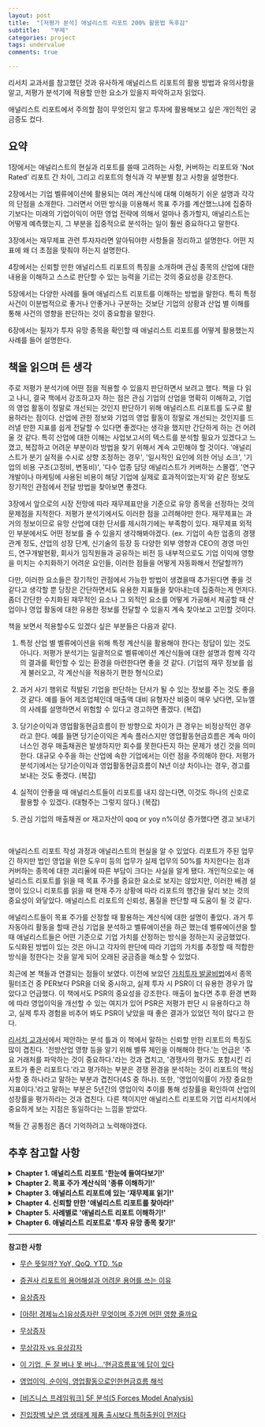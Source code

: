 ```yaml
---
layout: post
title:  "[저평가 분석] 애널리스트 리포트 200% 활용법 독후감"
subtitle:   "부제"
categories: project
tags: undervalue
comments: true

---
```


리서치 교과서를 참고했던 것과 유사하게 애널리스트 리포트의 활용 방법과 유의사항을 알고, 저평가 분석기에 적용할 만한 요소가 있을지 파악하고자 읽었다.

애널리스트 리포트에서 주의할 점이 무엇인지 알고 투자에 활용해보고 싶은 개인적인 궁금증도 컸다.

## 요약

1장에서는 애널리스트의 현실과 리포트를 쓸때 고려하는 사항, 커버하는 리포트와 'Not Rated' 리포트 간 차이, 그리고 리포트의 형식과 각 부분별 참고 사항을 설명한다.

2장에서는 기업 벨류에이션에 활용되는 여러 계산식에 대해 이해하기 쉬운 설명과 각각의 단점을 소개한다. 그러면서 어떤 방식을 이용해서 목표 주가를 계산했느냐에 집중하기보다는 미래의 기업이익이 어떤 영업 전략에 의해서 얼마나 증가할지, 애널리스트는 어떻게 예측했는지, 그 부분을 집중적으로 분석하는 일이 훨씬 중요하다고 말한다.

3장에서는 재무제표 관련 투자자라면 알아둬야한 사항들을 정리하고 설명한다. 어떤 지표에 왜 더 초점을 맞춰야 하는지 설명한다.

4장에서는 신뢰할 만한 애널리스트 리포트의 특징을 소개하며 관심 종목의 산업에 대한 내용을 이해하고 스스로 판단할 수 있는 능력을 기르는 것의 중요성을 강조한다.

5장에서는 다양한 사례를 들며 애널리스트 리포트를 이해하는 방법을 말한다. 특히 특정 사건이 이분법적으로 좋거나 안좋거나 구분하는 것보단 기업의 상황과 산업 별 이해를 통해 사건의 영향을 판단하는 것이 중요함을 말한다.

6장에서는 필자가 투자 유망 종목을 확인할 때 애널리스트 리포트를 어떻게 활용했는지 사례를 들어 설명한다.

## 책을 읽으며 든 생각

주로 저평가 분석기에 어떤 점을 적용할 수 있을지 판단하면서 보려고 했다. 책을 다 읽고 나니, 결국 책에서 강조하고자 하는 점은 관심 기업의 산업을 명확히 이해하고, 기업의 영업 활동이 정말로 개선되는 것인지 판단하기 위해 애널리스트 리포트를 도구로 활용하라는 점이다. 산업에 관한 정보와 기업의 영업 활동이 정말로 개선되는 것인지를 드러낼 만한 지표를 쉽게 전달할 수 있다면 좋겠다는 생각을 했지만 간단하게 하는 건 어려울 것 같다. 특히 산업에 대한 이해는 사업보고서의 텍스트를 분석할 필요가 있겠다고 느꼈고, 복잡하고 어려운 부분이라 방법을 찾기 위해서 계속 고민해야 할 것이다. '애널리스트가 분기 실적을 수시로 상향 조정하는 경우', '일시적인 요인에 의한 어닝 쇼크', '기업의 비용 구조(고정비, 변동비)', '다수 업종 담당 애널리스트가 커버하는 스몰캡', '연구개발이나 마케팅에 사용된 비용이 해당 기업에 실제로 효과적이었는지'와 같은 정보도 장기적인 관점에서 전달 방법을 찾아보면 좋겠다.

3장에서 앞으로의 시장 전망에 따라 재무제표만을 기준으로 유망 종목을 선정하는 것의 문제점을 지적한다. 저평가 분석기에서도 이러한 점을 고려해야만 한다. 재무제표는 과거의 정보이므로 유망 산업에 대한 단서를 제시하기에는 부족함이 있다. 재무제표 외적인 부분에서도 어떤 정보를 줄 수 있을지 생각해봐야겠다. (ex. 기업이 속한 업종의 경쟁관계 정도, 산업의 성장 단계, 신기술의 등장 등 다양한 외부 영향과 CEO의 경영 마인드, 연구개발현황, 회사가 임직원들과 공유하는 비전 등 내부적으로도 기업 이익에 영향을 미치는 수치화하기 어려운 요인들, 이러한 점들을 어떻게 자동화해서 전달할까?)

다만, 이러한 요소들은 장기적인 관점에서 가능한 방법이 생겼을때 추가된다면 좋을 것 같다고 생각할 뿐 당장은 간단하면서도 유용한 지표들을 찾아내는데 집중하는게 먼저다. 좀더 간단한 수치화된 재무적인 요소나 그 외적인 요소를 어떻게 가공해서 제공할 때 산업이나 영업 활동에 대한 유용한 정보를 전달할 수 있을지 계속 찾아보고 고민할 것이다.

책을 보면서 적용할수도 있겠다 싶은 부분들은 다음과 같다.

1. 특정 산업 별 벨류에이션을 위해 특정 계산식을 활용해야 한다는 정답이 있는 것도 아니다. 저평가 분석기는 일괄적으로 벨류에이션 계산식들에 대한 설명과 함께 각각의 결과를 확인할 수 있는 환경을 마련한다면 좋을 것 같다. (기업의 재무 정보를 쉽게 불러오고, 각 계산식을 적용하기 편한 형식으로)

2. 과거 사기 행위로 적발된 기업을 판단하는 단서가 될 수 있는 정보를 주는 것도 좋을 것 같다. 예를 들어 제조업체인데 매출액 대비 유형자산 비중이 매우 낮다면, 모뉴엘의 사례를 설명하면서 위험할 수 있다고 경고하면 좋겠다. (복잡)

3. 당기순이익과 영업활동현금흐름이 한 방향으로 차이가 큰 경우는 비정상적인 경우라고 한다. 예를 들면 당기순이익은 계속 플러스지만 영업활동현금흐름은 계속 마이너스인 경우 매출채권은 발생하지만 회수를 못한다든지 하는 문제가 생긴 것을 의미한다. 대규모 수주을 하는 산업에 속한 기업에서는 이런 점을 주의해야 한다. 저평가 분석기에서는 당기순이익과 영업활동현금흐름이 N년 이상 차이나는 경우, 경고를 보내는 것도 좋겠다. (복잡)

4. 실적이 안좋을 때 애널리스트들이 리포트를 내지 않는다면, 이것도 하나의 신호로 활용할 수 있겠다. (대형주는 그렇지 않다.) (복잡)

5. 관심 기업의 매출채권 or 재고자산이 qoq or yoy n%이상 증가했다면 경고 보내기

<br>

애널리스트 리포트 작성 과정과 애널리스트의 현실을 알 수 있었다. 리포트가 주된 업무긴 하지만 법인 영업을 위한 도우미 등의 업무가 실제 업무의 50%를 차지한다는 점과 커버하는 종목에 대한 괴리율에 따른 부담이 크다는 사실을 알게 됐다. 개인적으로는 애널리스트 리포트를 읽을 때 목표 주가를 중요한 요소로 보지는 않았지만, 이러한 배경 설명이 있으니 리포트를 읽을 때 현재 주가 상황에 따라 리포트의 행간을 달리 보는 것의 중요성이 와닿았다. 애널리스트 리포트의 신뢰성, 품질을 판단할 때 도움이 될 것 같다.

애널리스트들이 목표 주가를 산정할 때 활용하는 계산식에 대한 설명이 좋았다. 과거 투자동아리 활동을 할때 관심 기업을 분석하고 벨류에이션을 하곤 했는데 벨류에이션을 할 때 애널리스트들은 어떤 기준으로 기업 가치를 산정하는 방식을 정하는지 궁금했었다. 도식화된 방법이 있는 것은 아니고 각자의 판단에 따라 기업의 가치를 추정할 때 적합한 방식을 정한다는 것을 알게 되어 오래된 궁금증을 해소할 수 있었다.

최근에 본 책들과 연결되는 점들이 보였다. 이전에 보았던 [가치투자 발굴비법](https://gimmaru.github.io/project/2024/01/09/project-undervalue-value_investment_recipe/)에서 종목 필터조건 중 PER보다 PSR을 더욱 중시하고, 실제 투자 시 PSR이 더 유용한 경우가 많았다고 언급했다. 이 책에서도 PSR의 중요성을 강조한다. 매출이 높다면 추후 환경 변화에 따라 영업이익을 개선할 수 있는 여지가 있어 PSR은 저평가 판단 시 유용하다고 하고, 실제 투자 경험을 비추어 봐도 PSR이 낮았을 때 좋은 결과가 있었던 적이 많다고 한다.

[리서치 교과서](https://gimmaru.github.io/project/2024/01/12/project-undervalue-business_research/)에서 제안하는 분석 틀과 이 책에서 말하는 신뢰할 만한 리포트의 특징도 많이 겹친다. '전방산업 영향 등을 알기 위해 벨류 체인을 이해해야 한다.'는 언급은 '주요 거래처를 파악하는 것이 중요하다.'라는 것과 겹치고, '경쟁사의 평가도 포함시킨 리포트가 좋은 리포트다.'라고 평가하는 부분은 경쟁 환경을 분석하는 것이 리포트의 핵심 사항 중 하나라고 말하는 부분과 겹친다(4S 중 하나). 또한, '영업이익률이 가장 중요한 지표이다.'라고 말하는 부분은 5년간의 영업이익 추이를 통해 성장률을 확인하여 산업의 성장률을 평가하라는 것과 겹친다. 다른 책이지만 애널리스트 리포트와 기업 리서치에서 중요하게 보는 지점은 동일하다는 느낌을 받았다.

책들 간 공통점은 좀더 기억하려고 노력해야겠다.

## 추후 참고할 사항

<details>
<summary><b>Chapter 1. 애널리스트 리포트 '한눈에 들여다보기!'</b></summary>
<div markdown="1">
<br>
애널리스트 리포트에 담겨 있는 구성 항목의 의미를 먼저 이해할 수 있어야, 애널리스트 리포트를 분석할 수 있는 기본 토대가 마련된다.

### 애널리스트 리포트가 모여 있는 곳

- 가장 쉬운 방법은 증권사 홈페이지를 방문하는 것

    투자 정보 > 리서치 > 기업 분석 카테고리 참고

- HTS 시스템 이용

위 두 가지 방법의 단점은 해당 증권사 소속 애널리스트 리포트만 읽을 수 있다는 것

#### <u>한경컨센서스, 모든 애널리스트 리포트를 볼 수 있다</u>

[한경컨센서스](https://consensus.hankyung.com/)

### 애널리스트의 현실

#### <u>항상 을의 입장인 애널리스트</u>

일과의 절반은 기업 분석 및 리포트 작성이 맞으나, 나머지 절반은 본사 법인영업이나 국제영업을 도와주는 일을 병행한다.

\+ 국내외 기관투자자들이 원하면 기업탐방에 동행해서 기업 IR 담당자와의 미팅 때 도움을 주는 일

\+ 국내 상장기업이 해외 NDR 이벤트를 진행할 때 증권사 국제영업 직원, 상장기업 주식 IR 담당자와 동행해서 해외 외국인투자자와의 미팅 시 여러 도움을 주는 일

부정적인 리포트를 쓰기 어려운 이유

\> 상장회사 IR 업무 담당자가 고깝게 본다. 해당 주식을 보유하고 있는 기관투자자가 싫어한다.

### 애널리스트 리포트, 이렇게 만들어진다

#### <u>커버리지 종목과 'Not Rated'의 차이</u>

목표 주가가 있는 리포트는 증권사 애널리스트가 해당 종목을 정식으로 커버하고 있다는 의미이다.

애널리스트 본인의 판단으로 향후 성장성이 높아 투자 유망 종목으로 선정한 종목들을 중심으로 본격적으로 리포트를 쓰게 된다.

정식으로 커버하는 종목은 반드시 목표 주가를 제시한다. 만일 커버리지를 개시한 후 분기 실적이 발표되었는데도 실적과 관련된 리포트를 내지 않는다면, 애널리스트로서의 의무를 다하지 않은 것이다.

이것이 목표 주가가 있는 리포트와 'Not Rated'라고 쓰인 리포트의 가장 큰 차이다.

또한 정식으로 커버하고 있는 종목이 더 이상 투자 유망 종목이라고 판단되지 않으면 당연히 커버리지에서 제외할 수 있다.

애널리스트가 해당 종목에 관심을 가져야 한다고 생각은 하지만, 아직 성장성에 대해서 확신이 없을 때 목표 주가와 투자 의견이 없는 'Not Rated' 리포트를 내는 경우가 많다.

충분히 성장 가능성이 높은 종목들을 대상으로 애널리스트들이 'Not Rated' 리포트를 쓰기 때문에, 일반투자자는 목표 주가가 없는 리포트라고 해서 절대로 간과해서는 안 된다.

### 애널리스트 리포트, 이렇게 구성되어 있다

애널리스트 리포트는 필수 구성 항목을 모두 갖춰야 하며, 그렇지 않다면 잘못된 리포트이다. 특히 목표 주가를 변경하면서 그 이유와 변경된 목표 주가를 계산해낸 방식을 설명하지 않는다면 이는 아주 큰 문제가 있는 것이다.

#### <u>(1) 리포트의 종류</u>

이 리포트가 무엇을 위한 리포트인지, 어떤 내용을 담고 있는지 일반투자자들이 쉽게 구별할 수 있어야 한다. 리포트의 종류가 무엇인지 밝힘으로써 이를 전달한다.

- **신규(NEW) 리포트**: 특정 종목을 정식적으로 커버하기 시작할 때
- **업데이트(Update) 리포트**: 기존에 커버하고 있는 종목의 주가에 영향을 미칠 만한 변화가 기업에 생길 때
- **실적 리뷰(Earnings Review) 리포트**: 기업 실적이 발표되면 실적에 대한 애널리스트의 견해를 담은 리포트. 경우에 따라서는 실적 발표 이전에 실적 전망치를 담은 실적 프리뷰(Earnings Preview) 리포트를 낸다.
- **'Not Rated' 리포트**: 목표 주가와 투자 의견을 제시하지 않는 리포트

#### <u>(2) 종목명과 종목코드</u>

종목코드는 증권거래소에서 부여한다.

#### <u>(3) 목표 주가와 현재 주가 및 투자 의견</u>

리포트를 발간한 증권사 리서치센터에서 내놓은 종목투자 의견. 매수, 중립, 매도 중 하나를 제시한다.

#### <u>(4) 리포트의 제목</u>

애널리스트가 쓴 리포트가 어떤 내용을 담고 있는지 한마디로 정의한 것

#### <u>(5) 기업의 영업 현황과 관련된 핵심 내용 및 추천 이유</u>

종목을 매수 추천한 이유와 그 근거를 제시하는 부분

신뢰할 만한 리포트인지 아닌지를 판단하는 중요한 근거가 된다.

#### <u>(6) 주요 투자 정보</u>

해당 종목의 시가총액, 자본금, 외국인 지분율, 주요 주주 등 기업의 주요 투자 정보

관심 있게 살펴보지 않아도 큰 문제는 없는 부분

#### <u>(7) 실적과 관련된 주요 데이터와 투자 지표</u>

기업의 과거 실적 및 미래 전망 실적, PER, PBR, ROE 등 주요 투자 지표를 보여준다.

이는 말 그대로 전망일 뿐 무조건 신뢰해서는 안 된다.

#### <u>연간 실적 추정 변경</u>

애널리스트가 기업을 직접 탐방하는 등 영업 현황을 체크해본 결과 여건이 달라지면 수정된 전망치를 기재한다.

#### <u>목표 주가 계산식</u>

목표 주가가 어떻게 계산되었는지 구체적인 계산식을 보여준다.

증권업계에서는 '어닝스모델 가치 분석(Valuation analysis)'라고 표현한다.

목표 주가 계산식의 종류 및 그에 대한 이해는 아주 중요하다. 추후 자세히 설명한다.

#### <u>기업 개요</u>

기업에 대한 간략한 설명 및 주가에 영향을 미치는 주요 요인 요약

#### <u>재무제표</u>

손익계산서, 재무상태표, 투자 지표, 현금흐름표 등 기업에 대한 재무제표

절대로 투자해서는 안되는 기업을 선별할 때 유용하다.

#### <u>투자 의견 및 목표 주가 변경, 주가 괴리율, 컴플라이언스 관련 주요 사항</u>

컴플라이언스 관련 주요 내용 및 과거 주가와 목표 주가 추이를 차트로 보여준다.

여기서 알아야할 한 가지는 괴리율이다. 괴리율은 목표 주가와 현재 주가의 차이를 의미한다.

금감원이 괴리율이 20%가 넘어서는 안 된다는 '괴리율 공시제'를 도입했다.

하지만 괴리율을 줄이기 위해 주가가 하락, 상승했다는 이유로 목표 주가를 바로 바꾼다면, 오히려 신뢰할 수 없는 지표를 제시하게 된다.

</div>
</details>

<details>
<summary><b>Chapter 2. 목표 주가 계산식의 '종류 이해하기!'</b></summary>
<div markdown="1">
<br>

결국 주가는 기업의 영업활동을 반영하는 것이다. 영업이 잘되어 이익이 많이 남을수록 최종적으로 자본금이 커지고, 주주에게 발행된 주식의 가치도 올라간다.

기업의 영업활동을 자세히 분석해서 어떻게 이익을 내고 있는지, 향후 회사의 이익 전망은 어떤지 정확하게 분석하는 것이 가장 중요하다.

분석하고자 하는 기업을 직접 방문하여 CEO의 경영 마인드, 기업의 전략과 목표, 현재 제품 생산 현황, 미래를 위한 연구개발 및 연구인력 관리 방법 등을 종합적으로 파악하여 분석해야 한다.

기업 분석을 전문적으로 하는 애널리스트 리포트를 제대로 파악한다면, 기업탐방을 진행하는 수고를 덜 수 있다.

**애널리스트가 해당 종목을 어떻게 평가하는지를 알려주기 때문에, 목표 주가가 어떻게 계산되어 나왔는지 파악하는 일이 애널리스트 리포트 분석에서 가장 중요하다.**

### PER을 이용한 목표 주가 계산법

목표 주가를 산정하는 데 있어 가장 많이 이용하는 방식

<center><b>PER = 주가 / 주당 순이익</b></center>
<br>

기업의 이익에 비교해서 주가가 어느 수준인지 나타내는 지표

기업의 '주당 순이익 ✕ PER 10배 혹은 12배' 식으로 주당 순이익과 PER을 예상하여 목표 주가를 산정한다.

- 관련 업종 평균에 PER 대비 n% 할인
- 기업의 과거 k년 평균 PER 대비 n% 할인

위와 같은 방식이 PER 예측에 주로 사용된다.

**단점**

- 개별 기업과는 무관한 외부 요인으로 전체 업종 평균 PER가 변한다면 기업의 본질 가치와는 상관 없이 목표 주가가 달라진다.
- 어느 시점의 과거 평균 PER 값을 사용하느냐에 따라 계산된 목표 주가에 큰 차이가 생긴다.

### EV/EBITDA를 이용한 목표 주가 계산법
<br>
<center><b>EV = 시가총액(주가 ✕ 상장주식 수) + 총부채 - 현금 및 현금성자산</b></center>
<br>
<center><b>EBITDA = 영업이익 + 감가상각비</b></center>
<br>

EV는 기업 매수자가 매수 시 지급해야 하는 금액이라 생각하면 쉽다. EBITDA는 이자 비용, 세금, 감가상각비 등을 떼기 전 이익이다. 일반적으로 기업이 영업활동으로 벌어들인 현금 창출 능력을 나타내는 지표다.

#### <u>EV가 실체고, 시가총액은 그림자다</u>

EV/EBITDA는 기업의 실제 가치가 영업활동을 통해 기업이 창출한 이익의 몇 배인가를 나타내는 지표다. 비율이 높을수록 기업 가치가 고평가인 상태이고, 비율이 낮을수록 기업 가치가 저평가인 상태다. 그 어떤 지표보다 **기업의 실질 가치와 생산성**을 보여주는 지표다.

애널리스트들이 EBITDA만을 중심으로 기업을 분석하는 경향이 많다는 사실은 문제이다.

대규모로 감가상각비가 발생하는 기업의 경우 감가상각비가 반영되지 않은 PER(순이익을 활용) 대신, 목표 주가 계산식에 EBITDA를 이용해야 진정한 기업의 가치를 평가한다고 생각한다.

하지만 설비투자를 위해서 지출한 자금이 외부차입을 통해서였든, 내부 유보금을 통해서였든 이는 EV 계산식에 의해서 EV의 절대 규모를 투자 금액만큼 증가시키게 되어 있다. 즉 EV/EBITDA의 분자와 분모 모두 증가하게 된다. 그렇기 때문에 설비투자와 그에 따른 감가상각비의 영향은 없다.

그리고 이미 설비투자에 지출한 비용을 감가상각비를 통해서 매년 일정 부분 회수하는 형식이므로, 감가상각비가 공짜로 생기는 현금은 절대 아니다.

### PBR을 이용한 목표 주가 계산법

<center><b>PBR = 주가 / 주당순자산(BPS: Book-value per Share)</b></center>
<br>

PER이 기업의 수익성에 초점을 맞춘 목표 주가 산정 방식이라면, PBR은 자산 건전성에 초점을 맞춘 목표 주가 산정 방식이다.

PBR은 업종에 따라서 큰 차이를 보인다.

특정 기간 회사가 적용받았던 PBR 평균이 얼마냐에 따라서 목표 주가는 크게 차이가 생길 수 있다.

주당순자산이 매년 이익잉여금 증가분만큼 증가할 것이고, 같은 PBR이 적용된다면 목표 주가 역시 매년 주당순자산 증가분만큼 계속 올라가게 된다. 적자가 발생하지 않는 이상 모든 기업의 목표 주가가 매년 올라가야 하는 것이다. 이는 대부분의 기업 주가를 제대로 설명하지 못한다.

### RIM을 이용한 목표 주가 계산법

RIM(Residual Income Model)은 자기자본을 안전자산인 국고채 등에 투자하지 않은 대가인 필요수익률(일종의 기회비용)을 초과하는 잔여 이익(순이익 - 자기자본 필요수익) 10년 치 합계의 현가와 그 이후 영구성장률을 반영한 잔여이익 현가를, 기초자기자본에 더해서 얻어지는 주주 지분 가치를 총발행 주식 수로 나누어서 적정 주당 가치를 계산하는 것이다.

그냥 주주 입장에서의 투자 원금인 자기자본에, 자기자본을 초과하는 미래이익의 현재 가치를 합한 금액으로 이해하자.

기존의 현금흐름할인법(DCF, Discounted Cash Flow) 대신 사용된다.

DCF와 동일하게 현재의 기업영업 현황을 기준으로 먼 미래의 기업이익을 예측하고, 필요 자기자본 수익을 제외한 잔여이익을 현재 가치로 할인해서 기업 가치에 반영한다는 단점이 있다.

### ROE를 이용한 목표 주가 계산법

<center><b>ROE = 당기순이익 / 자기자본 ✕ 100(%)</b></center>
<br>

투하된 주주 자본 대비 어느 정도의 이익을 내고 있는지를 나타내며, 기업이익 창출 능력을 보여준다.

ROE는 기업의 목표 주가를 계산하는 데 단독으로 사용되지 않으며, 보통 PBR을 이용해서 목표 주가를 계산하는 데 함께 이용되는 경우가 많다.

어느 특정 기업의 ROE를 판단할 때는 그 기업이 속한 산업 내 다른 기업의 ROE와 비교해야 한다.

#### <u>ROE보다는 ROA를 봐야 한다</u>

ROE는 동일한 조건이라면 부채비율이 높은 회사의 ROE가 높아지는 문제점을 가지고 있다.

총자산순이익율(Return on Asset)을 살펴보는 기업이익 창출 능력을 더 잘 보여준다.

계산식은 다음과 같다.

<center><b>ROA = 당기순이익 / 총자산(자본 + 부채) ✕ 100(%)</b></center>
<br>

기업이 조달한 회사의 전체 자산을 얼마나 효율적으로 운용해서 성과를 냈느냐를 잘 보여준다.

ROE의 또 다른 문제점은 기업이 얼마든지 그 수치를 조절할 수 있다는 점이다. 배당을 많이하면 자기자본총계가 줄어들고, ROE는 높아진다.

### 부분 가치합산을 이용한 목표 주가 계산법

보통 지주회사에 사용되는 방법이다.

> 목표주가를 Sum-of-part 밸류에이션을 적용하여 95,000원으로 햐항한다. 자회사 가치의 경우 상장회사는 평균시장가격을, 비상장회사는 장부가치를 적용하여 산출하였다. (LS의 애널리스트 리포트 사례)

자회사의 영업 상황에 따라서 목표 주가가 달라지기 때문에, 언제 어떻게 목표 주가가 변경될지 예측하기가 쉽지 않다.

<br>

#### <u>적용이 가능한 목표 주가 계산식이 한정되어 있는 기업도 아주 많다</u>

- 대한항공, 영업외 기타 비용에 따라 당기순이익의 편차가 커 계산식 적용이 어렵다.
- 신약개발회사들, 언제 신약개발이 마무리되어 환자 투여가 시작될 지 예측하기 매우 어렵다.

#### <u>절대적인 목표 주가 계산식은 존재하지 않는다</u>

가장 중요한 것은 기업의 이익

PER, EV/EVITDA를 이용한 목표 주가는 기업의 미래 예상되는 이익을 어떻게 반영해서, 목표 주가를 어떻게 계산할 것인가 하는 방법상의 차이일 뿐이다. 기업이익이 증가하면 어떤 방식을 적용하든 목표 주가는 오르게 되어 있다.

기업이 속한 업종의 경쟁관계 정도, 산업의 성장 단계, 신기술의 등장 등 다양한 외부 영향과 CEO의 경영 마인드, 연구개발현황, 회사가 임직원들과 공유하는 비전 등 내부적으로도 기업 이익에 영향을 미치는 수치화하기 어려운 요인들이 많다.

다양한 변수가 존재하는데, 어떻게 하나의 도구로 모든 기업을 평가할 수 있을까?

어떤 방식을 이용해서 목표 주가를 계산했느냐에 집중하기보다는 미래의 기업이익이 어떤 영업 전략에 의해서 얼마나 증가할지, 애널리스트는 어떻게 예측했는지, 그 부분을 집중적으로 분석하는 일이 훨씬 중요하다.

</div>
</details>

<details>
<summary><b>Chapter 3. 애널리스트 리포트에 있는 '재무제표 읽기!'</b></summary>
<div markdown="1">
<br>

주식투자자들이 알아야할 재무제표 관련 핵심 내용을 다룬다.

시중에 나와 있는 재무제표 관련 서적들의 내용 중, 기업의 현실과는 다른 부분도 설명한다.

### 재무제표를 읽기 위한 원칙

1. 기업의 재무제표는 숫자가 클수록 중요하다.

    큰 숫자부터 살펴보는 습관을 들이자. 왜 큰 숫자들이 발생했으며, 어떻게 해결되었는지 추적 관찰하는 것 만으로도 기업의 전체적인 경영 성과를 파악하는 데 충분하다.

2. 기업의 재무제표에 절대적인 정답이 없는 경우도 많다는 사실을 기억하자.

    재무제표에 '이것은 맞고 저것은 틀리다' 식의 이분법적인 논리보다는 기업이 현재 처해있는 상황에 따라서 달라지는 경우가 필자의 경험상 더 많았다.

3. 기업의 재무제표는 조화와 균형이 가장 중요하다.

4. 기업의 재무제표를 분석해야 하는 이유는 투자해서는 안 되는 기업을 걸러내는 작업이지, 결코 투자 유망 종목을 발굴하는 작업이 아니라는 사실이다.

### 재무상태표 읽기

재무상태표는 기업이 필요로 하는 자금을 어떻게 조달(부채 + 자본)했고, 조달한 자금(자산)을 어디에 얼마나 사용하고 있는지를 일목요연하게 보여주는 것이다. 따라서 자산 = 부채 + 자본 등식이 성립하게 된다.

#### <u>자산 항목 읽기</u>

**유동자산(1년 이내 현금화가 가능한 자산)**

- 현금 및 현금성자산
    
    기업의 매출 규모에 비례하여 적절한 현금을 보유하고 있어야 좋은 기업이다. 너무 많은 현금을 들고 있는 것은 자산을 효율적으로 운용하지 못한 것이기도 하다.

- 매출채권

    매출채권이 길게는 전년 대비, 짧게는 전 분기 대비 크게 증가했다면 그 원인이 무엇인지 확인해야 한다. 그리고 급증한 매출채권을 향후 어떻게 회수할 것인지 반드시 파악해야 한다.

- 재고자산

    갑자기 재고자산이 크게 증가한다면, 그 원인이 무엇인지 직접 회사를 통해 확인해야 한다.

    반대로 재고자산이 너무 적은 기업도 문제가 될 수 있다. 갑자기 기업의 제품이 잘 팔리게 되는 경우 제품 수요에 적절히 대응하지 못하는 일이 발생할 수 있다.

기업의 절대 규모에 비해 매출채권과 재고자산이 많아지면 기업의 운전자본은 더욱 필요해진다. 이러한 경우 외부 차입으로 자금을 조달할 가능성이 높고, 금융 비용 증가로 이어진다.

'매출원가 = 기초재고자산 + 당기 제품 생산 비용 - 기말재고자산' 이므로 매출원가를 낮추고 영업이익을 증가시키기 위해 기말재고자산을 올리는 기업을 조심하라는 말이 잘못되었다고 주장한다. 기말재고자산을 증가시키기 위한 현금은 외부로 지속적으로 유출되고, 이는 재무상태표와 현금흐름표에 즉각적으로 나타나기 때문이다. 정상적인 기업은 매출이 증가하지 않는 상황에서 공장 가동률을 올리고 재고를 쌓아두는 자해행위를 하지 않는다고 한다.

**비유동자산(1년 이내 현금화 어려움)**

- 유형자산

    제조업의 경우 매출을 일으키는 힘이 된다. 토지와 건물, 기계장치, 차량 등 기업이 제품이나 서비스를 생산하는 데 이용되는 물리적인 형태를 가진 자산이다.

    제품을 직접 생산하는 기업이라면 일반적으로 매출액 규모에 비례한 유형자산을 가지고 있는 것이 정상이다. (유형자산 / 매출액 비중을 살펴보는 것이 도움이 될 수 있다.)

    기업의 매출에 비해 유형자산이 적은 기업도 문제지만, 매출액 대비 그 규모가 과도하게 많은 기업 역시 시장 상황을 제대로 예측하지 못해서 과잉 설비투자 상태다. > 감가상각비 부담이 크다.

- 투자자산

    장기금융상품, 타 기업 지분, 부동산 등에 투자한 금액이다.

    투자자산을 많이 가지고 있다는 사실은 두 가지를 의미한다.

    1. 그동안 기업이 영업을 잘해서 이익잉여금을 크게 증가시켰고 그만큼 우량한 재무 구조를 가지고 있다는 증거

    2. 상대적으로 수익성이 될 만한 신사업 영역을 찾지 못하고 있다는 방증이 될 수도 있다.

- 무형자산

    영업권, 개발비, 특허권, 상표권, 각종 권리금 등으로 구성

    비중이 큰 영업권과 개발비는 알아둬야 한다.

    영업권은 타 기업을 인수할 때 기업의 실제 가치를 초과하여 지급하는 금액인 경우, 비용이 아닌 무형자산으로 회계 처리하는 항목이다.

    개발비는 신제품개발에 들어가는 연구 비용을 무형자산으로 회계 처리하는 것이다. 일상적인 연구활동은 비용으로 처리하나, 예를 들어 바이오 회사가 신약개발을 위해서 지출하는 연구개발 비용은 무형자산으로 회계 처리가 가능하다.

#### <u>부채 항목 읽기</u>

**유동부채**

- 매입채무

    매입채무만큼 기업이 운전자본에 여유가 생겼다고 유추 가능하다. 외상으로 원재료를 사왔기에 이자 비용이 줄어드는 효과가 있다.

- 단기차입금

    1년 이내에 상황 의무가 있는 부채이다. 비중이 클수록 단기 자금 사정이 좋지 않은 회사다. 특별히 유동성 장기부채가 갑자기, 그것도 큰 규모로 발생하는 기업은 반드시 그 원인을 파악해야 한다.

    유동성 장기부채란 원래는 만기가 1년 이상인 장기부채였는데, 만기가 1년 이내로 짧아지면서 이자 및 원금까지 단기간에 갚아야 할 부채가 된 것이다.

    은행은 일반적으로 기업의 재정 상태가 아주 악화되지 않는 이상 대출금을 재연장해줘 높은 이자를 계속 받고 싶어 한다. 그런데 은행의 대출 심사에서 도저히 기업의 재정 상태가 좋지 않아 위험하다고 판단을 내리면, 3~5년 만기 대출금을 재연장해주지 않고 대출금을 회수해갈 것이다.

#### <u>자본 항목 읽기</u>

자본금과 자본잉여금은 주주들의 호주머니에서 나온 금액이다.

기업이 액면가가 5천 원인 증권 20만 주를 발행해서 주당 2만 원으로 자금을 조달한다면, 주주가 출자한 자본금은 10억 원(5천 원 ✕ 20만 주)이며 자본잉여금은 30억 원(1만 5천 원 ✕ 20만 주)이다.

이익잉여금은 기업이 벌어들인 순이익 중에서 주주에게 배당하고 남은 금액의 합계다.

기업은 회사 경영에 필요한 자금을 외부에서 조달할 수도 있지만 기존 주주를 대상으로 유상증자를 실시하여 자본금과 자본잉여금을 늘려 자금을 조달할 수도 있다.

무상증자란 자본의 구성 항목 중 하나인 이익잉여금 계정에 있는 자금을 자본금 계정으로 이동시키는 것이다. 자본총계에는 변화가 생기지 않고, 단지 구성 항목만 조정하는 행위에 불과하다.

### 손익계산서 읽기

- 매출

    손익계산서에서 가장 중요한 부분은 매출

    매출이 줄어든다는 것은 기업이 여러 가지 문제점을 가지고 있다는 증거다. 경쟁이 치열해져 제품단가를 인하해야하는 경우도 있으며, 경우에 따라서는 기업이 점점 경쟁력을 잃고 있다는 방증이 된다.

    매출이 증가해야 이익을 개선시킬 여지가 있다. 매출이 감소하는 상황에서 비용을 줄이는 식으로 이익을 증가시키는 데에는 분명 한계가 있다.

- 영업이익

    매출 다음으로 중요한 부분

    당기순이익은 일회성 요인에 의해서 얼마든지 크게 달라질 수 있다. 하지만 영업이익은 기업이 매출원가와 판관비를 제대로 관리하고 있는지 여부를 나타내주기 때문에, 매출과 함께 기업의 영업 상황을 잘 반영해주는 것이다.

#### <u>매출이 주가 상승의 가장 큰 원동력</u>

국내 글로벌 대기업에 스마트폰 주요 부품을 납부하는 회사인 파트론의 사례로 설명함

#### <u>매출이 시가총액보다 훨씬 큰 기업을 찾아라</u>

PSR은 주가를 주당매출액으로 나눈 수치이다.

<center><b>PSR = 주가 / 주당매출액 = 시가총액 / 총매출액</b></center>
<br>

회사의 시가총액과 총매출액의 비율을 나타내는 것이다.

PSR은 향후 주가가 상승할 가능성이 아주 높은 기업을 찾아내는 데 유용하게 이용되는 지표다.

충분한 자산을 가지고 정상적인 영업을 하는 기업이라면, 외부 영업 환경 개선은 곧바로 기업의 영업이익 상승으로 나타나는 경우가 아주 많다.

하지만 PSR이 낮다는 이유만으로 단순히 저평가 상태라고 말하기는 어렵다. 기업이익이 시가총액보다 현저하게 적다거나, 기업이 속한 업종의 경쟁이 매우 치열해질 것으로 예상된다는 등 그러한 이유가 존재할 수 있기 때문이다.

#### <u>애널리스트 리포트 손익계산서에서는 찾기 어려운 기업의 비용 구조를 파악하자</u>

매출원가와 판관비는 기업이익과 직결되고, 향후 비용 감소를 통해 이익을 증가시킬 여지가 있는지 판단할 때 유용하므로 매출원가와 판관비의 구성을 파악하는 일은 아주 중요하다.

구체적인 비용은 대체로 전자공시 시스템의 기업 실적과 관련된 보고서 재무제표 주석란에서 파악이 가능하다.

크게 원재료와 상품매입액, 급여(인건비), 감가상각비, 기타 비용(수도, 전기, 운송비 등)으로 이뤄진다.

|**변동비**|**고정비**|
|:---:|:---:|
| 원재료와 상품매입액, 기타 비용 | 급여, 감가상각비 |

기업의 비용을 고정비와 변동비로 나눠서 파악하는 이유는 기업의 미래 이익 증가 여부를 어느 정도 예측할 수 있기 때문이다.

예를 들어 석유화학, 정유업체, 철강회사 등 원재료 비중이 높은 기업은 원재료 가격이 하향 안정화될 때 기업이익이 증가할 것이라고 예상 가능하다. 

반면, 신약개발회사, 소프트웨어 관련 프로그램 판매 및 유지보수 회사 등 고정비인 인건비 비중이 높은 기업의 경우 매출이 증가할수록 기업이익은 고정비 레버리지 효과로 급증한다.

모든 비용은 제품 생산에 들어간 비용이라면 매출 원가로, 본사 영업 마케팅 및 관리비에 들어간 비용이라면 판관비에 포함시킨다.

### 현금흐름표 읽기

#### <u>현금흐름표를 읽어야 하는 이유</u>

현금흐름표를 자세히 분석함으로써 절대 투자해서는 안 되는 기업을 충분히 걸러낼 수 있다.

#### <u>영업활동 현금흐름이 기업의 영업활동을 통한 현금흐름을 제대로 보여주는 것일까?</u>

영업활동이 아닌 단순히 매출채권의 증가와 감소의 영향을 더 많이 받는 경우도 있다.

그런 이유로 영업으로부터 창출된 현금흐름 세부 내역까지 자세히 살펴봐야 한다.

#### <u>정상적인 기업은 당기순이익이 영업활동 현금흐름보다 지속적으로 클 수가 없다</u>

당기순이익과 영업활동 현금흐름이 계속해서 크게 차이가 발생한다면, 이는 분명히 문제가 있는 기업이다. 우리는 그런 기업에는 절대로 투자해서는 안 된다.

#### <u>영업활동 현금흐름을 좋게 보이려는 기업을 조심하자</u>

K-IFRS는 이자의 수취와 지급, 배당금의 수취와 지급을 회사가 매 회계 기간 일관성 있게 작성한다면 영업활동, 투자활동, 재무활동 현금흐름 중 어느 곳으로든 분류해서 적용하도록 허용하고 있다.

### 각종 재무비율 및 투자 지표 읽기

#### <u>수익성 지표 분석: 영업이익률, 순이익률, ROA, ROE, ROIC</u>

높은 ROE를 계속해서 유지하는 기업을 거의 찾아보기 어렵다. ROE를 높이기 위해 부채를 과도하게 끌어다 쓴다거나, 순이익의 대부분을 미래를 위한 투자가 아닌 단순히 ROE를 높이기 위해 배당금으로 전부 사용한다면, 그런 기업이 과연 계속해서 높은 ROE를 미래에도 유지할 수 있을까?

ROA(순이익 / 총자산)가 ROE보다 기업의 현실적인 수익성을 더 잘 보여준다고 생각한다고 한다.

ROA의 단점을 보완해주는 지표가 ROIC(투하자본이익률)이다.

ROIC는 기업이 실제 영업활동에 투입한 자본을 가지고 얼마나 많은 이익을 냈는지를 보는 지표다.

투하자본은 보통 유형자산과 운전자본의 합이다. ROA에는 매입채무 등 이자를 지급하지 않는 부채도 포함되어 있어서 기업의 정확한 투자 규모를 나타내주는 것은 아니다.

또한 투자 목적의 금융자산 등을 제외함으로써 순수하게 영업 활동으로 얻은 이익 규모를 보여주는 지표다.

ROIC의 가장 큰 단점은 같은 업종, 비슷한 규모의 회사라도 생산라인의 내재화 정도에 따라서 ROIC에 큰 차이가 발생한다는 점이다. 같은 규모의 이익을 내는 회사라도 외주 생산 비중이 높은 기업이, 자체 생산 비중이 높은 기업보다 유형자산 규모가 더 작다. 그렇기 때문에 훨씬 높은 ROIC를 나타내게 된다.

ROE, ROA, ROIC 뭐든 결국 이익을 얼마나 냈는지가 중요하다. 영업이익의 규모와 매출액 대비 얼마나 많은 이익을 냈는지 나타내주는 **영업이익률**이, 수익성 지표 중에서 가장 중요한 지표라고 판단한다.

수익성 지표인 영업이익률, 순이익률, ROE, ROA, ROIC가 연도별로 어떤 변화를 보이는지를 파악하는 일은 중요하다.

#### <u>안정성 지표 분석: 유동비율, 당좌비율, 부채비율, 유보율, 이자보상배율</u>

자산, 부채, 자본 간의 관계비율이 바로 유동비율, 당좌비율, 부채비율, 유보율이다.

유동비율은 유동자산을 유동부채로 나눈 것으로 단기 자금 사정을 잘 나타내주는 지표로 알려져 있다. 하지만 재고자산이 증가하면 지표가 개선되는 단점이 있다.

당좌자산은 유동비율에서 재고자산을 제외한 지표이다.

유보율은 기업의 재무건전성을 나타내는 대표적인 기준인 것으로 알려져 있다. 자본금총액(자기자본)을 납입자본금(주권의 액면가의 총합)으로 나눈 값이다.

부채총액을 자본금 총액으로 나눈 부채비율이 기업의 재무안전성을 더 잘 보여준다.

이자보상배율은 기업의 채무상환 여력을 직접적으로 보여주는 지표로서, 영업이익을 이자 비용으로 나눈 값이다.

일시적으로 1배 미만인 기업은 크게 문제가 되지 않지만, 상습적인 경우엔 절대로 투자해서는 안 된다.

#### <u>활동성 지표: 순운전자본회전율, 재고자산회전율, 매출채권회전율</u>

기업의 매출채권이 얼마나 빨리 회수되는지, 그리고 재고자산은 얼마나 빨리 매출로 인식되는지 그 비율 역시 중요하다. 하지만 분기별로 증가하고 있는지, 감소하고 있는지 그 추이를 살펴보는 것만으로도 충분하다.

</div>
</details>

<details>
<summary><b>Chapter 4. 신뢰할 만한 '애널리스트 리포트를 찾아라!'</b></summary>
<div markdown="1">
<br>

### 애널리스트 리포트, 실력이 있어야 분석할 수 있다

분석하는 능력을 키우려면 기본 실력이 있어야 한다.

#### <u>사업의 내용이 주식투자 실력을 키워준다</u>

다트의 기업 실적보고서에 있는 사업 내용을 자세히 그리고 꼼꼼히 읽으라고 추천한다고 한다.

특별히 산업 특성과 기업 경쟁력, 주요 제품별 매출 비중, 제품 가격과 원재료 가격 변동, 공장 가동률, 연구인력 현황을 꼼꼼히 살펴라.

필자의 기업 분석 능력과 특정 산업에 대한 이해는 사업 내용에 나와 있는 산업 특성과 기업 경쟁력을 꾸준히 읽으면서 가능해졌다. 이를 바탕으로 애널리스트 리포트를 분석하는 능력이 생기게 되었다.

공장 가동률은 올라가는데 오히려 매출은 줄어드는 상황

1. 기업 간 경쟁이 심해져서 제품 가격이 하락하는 경우

2. 기업이 신제품을 새롭게 생산하는 과정에서 수율 문제가 발생하는 경우

    수율이란 생산한 제품이 고객이 원하는 수준의 품질을 갖췄는지 여부다.

전체 직원 중 연구인력 직원 비중이 어느 수준인지, 그리고 연구인력 직원의 평균 급여 수준과 석・박사 학위 비율까지 기업 경쟁력에 영향을 미친다.

서울에서 멀리 떨어져 있음에도 불구하고 석・박사 학위 이상의 고급인력이 많이 근무하는 회사라면 눈여겨 볼 필요가 있다.

이사의 경영 진단 및 분석 의견 역시 꼼꼼히 읽어야 하는 부분이다.

### 리포트 발간의 적시성

#### <u>스트레스를 많이 받는 직업, 애널리스트</u>

현재 기업 실적이 적자인 상태가 지속되고 있고, 언제 어떻게 기업의 영업 환경이 개선될지 예측하기 어려운 상황에서 매수 추천 리포트를 자신 있게 낼 수 있겠는가?

애널리스트 리포트가 나오면 목표 주가가 얼마인지, 추천의 이유는 무엇인지, 그 부분만 집중적으로 파악해서는 안 된다. 리포트가 나온 시점의 주가와 실적 추이를 함께 살펴야 한다.

단지 주가가 올랐다는 이유로 목표 주가를 올리는 리포트도 자주 발견할 수 있다. 예를 들어 '업종 평균 PER의 상승을 반영해서 목표 주가를 올린다', '목표 PER 배수를 10배에서 12배로 올린다'는 식의 리포트를 접하게 된다면 주식시장이 이미 과열 상태에 진입했다는 신호로 받아들여도 크게 무리가 없다.

### 수시로 나온 리포트가 더 신뢰할 수 있다

아무것도 안 하는 것보다 차라리 목표 주가를 계속 바꾸더라도 기업에 대한 리포트를 수시로 내는 것이 더 신뢰할 만한 리포트라고 생각한다.

애널리스트가 수시로 리포트를 냈다는 사실은 그만큼 애널리스트가 기업에 대해서 분석과 고민을 많이 했다는 증거다.

### 신뢰할 만한 목표 주가는?

#### <u>목표 주가 산정 방식이 일관될 수 없는 사례</u>

스튜디오드래곤이 단기간에 급등했던 시기를 사례로 들었다.

#### <u>주가의 변동성이 목표 주가의 신뢰도를 떨어뜨린다</u>

주가가 급등하는 상황에서 '괴리율 공시제도' 등을 감안했을 때 애널리스트는 목표 주가를 계속해서 올리지 않을 수 없다.

목표 주가를 급하는 올리는 상황에서 목표 주가 상향의 충분한 근거는 제시하지 못했던 것이다.

#### <u>주가가 단기 급등하는 순간 합리적인 목표 주가는 사라진다</u>

현대건설의 사례, 애널리스트는 남북 경협이라는 일종의 테마로 단기간 급등하는 현대건설 주가에 맞춰 무리하게 목표 주가를 상향시켜야 했다.

주가가 기업의 내재 가치에 큰 변화 없이 급등하는 순간, 주가의 상승을 합리적으로 설명할 수 있는 목표 주가 계산식은 절대 존재하지 않는다.

#### <u>결국 신뢰할 만한 목표 주가인지의 판단은 투자자의 몫</u>

기업의 내용에 큰 변화가 생겨서 목표 주가가 상향하는 리포트인지, 아니면 가파르게 올라가는 주가를 따라잡기 위해 무리해서 목표 주가를 올리는 리포트인지 구별하는 능력을 키워야 한다.

### 매수 추천 사유를 어떻게 볼 것인가?

애널리스트 리포트 중에서 매수 추천 사유를 파악하는 일이 무엇보다 중요하다

#### <u>객관적이고 충분한 근거가 있어야 한다</u>

신뢰할 만한 리포트인지 구별하는 가장 중요한 기준이 바로, 매수 추천 사유가 객관적이고 충분한 근거가 있는지 여부다.

#### <u>매수 추천 사유가 많을수록 좋다</u>

최소 2가지 이상의 다른 매수 추천 사유가 있는 리포트가 더 신뢰가 간다.

롯데정보통신 관련 애널리스트 리포트 사례

#### <u>구체적인 근거를 가지고 수치를 제시한 리포트가 더 신뢰할 만하다</u>

실적 전망에 대한 근거가 없는 애널리스트 리포트 사례를 들며 설명한다.

### 특정 산업에 대한 전망은 그저 전망일 뿐이다

특정 이벤트가 성공하면 경제적 효과가 얼마인지 말하는 뉴스가 많다.

이러한 뉴스는 객관적인 데이터가 전혀 없는 가공된 수치인 경우가 대다수다.

도대체 어떤 근거를 가지고 경제적 부가 효과를 계산해냈는지 충분한 근거는 전혀 없으며, 그 수치의 계산식은 처음부터 존재하지 않았을 것이다. 이와 비슷한 경우가 특정 산업에 대한 전망이다.

marketsandmarkets(마켓앤마켓) 사례로 설명한다.

### 다양한 의견과 종합적인 판단으로 만든 리포트

애널리스트 리포트가 어느 한 회사의 주장만을 반영하기보다는 경쟁관계인 회사의 입장도 충분히 반영한 리포트가 더 신뢰할 만하다.

지니뮤직과 카카오(당시 로엔(멜론))의 사례로 설명한다.

### 산업에 대한 분석과 이해가 병행돼야 한다

#### <u>OCI 리포트를 읽기 전에 태양광산업의 밸류체인을 먼저 이해하자</u>

태양광산업 밸류체인을 이해한다면 폴리실리콘의 가격은 바로 위에 있는 태양광웨이퍼 가격의 영향을 직접적으로 받을 수밖에 없다는 사실을 쉽게 알 수 있다.

정부보조금이 축소되면, 태양광모듈 사업자는 원가 절감을 꽤할 수 밖에 없고, 자연스럽게 폴리실리콘 가격은 크게 하락할 것이다.

애널리스트의 주장을 액면 그대로 받아들이기보다는 먼저 태양광산업에 대한 충분한 이해가 선행돼야 리포트를 제대로 활용할 수 있다.

\+ 자동차 부품회사의 사례

#### <u>주가의 멀티플에는 성장에 대한 기대감이 녹아 있다</u>

특정 기업의 애널리스트 목표 주가 계산식을 살펴보기 전에, 그 기업이 속한 산업의 특성을 먼저 파악하는 일이 중요한 작업이다. 그리고 산업에 대한 이해는 전자공시에 나와 있는 사업 내용을 수시로 읽는 방법이 최선이라는 사실을 강조하고 싶다.

### 외국계 증권사 애널리스트 리포트의 영향력이 더 큰 이유?

#### <u>국내 증권사와는 다른, 글로벌 외국계 증권사의 리서치 시스템</u>

혼자서 국내 자동차산업을 커버하는 애널리스트의 분석과 지역별 전담 애널리스트가 따로 있고, 이들이 오랜 회의를 거쳐서 만든 외국계 증권사 리포트를 주식시장이 더 신뢰하는 것은 어쩌면 당연하다.

</div>
</details>

<details>
<summary><b>Chapter 5. 사례별로 '애널리스트 리포트 이해하기!'</b></summary>
<div markdown="1">
<br>

### 분기 실적에 따라 목표 주가는 춤춘다

2018년 2분기 여행업(하나투어, 모두투어) 사례로 설명

#### <u>산업에 대한 이해와 지극히 상식적인 선에서 분석하자</u>

실적 부진을 반영한 애널리스트 리포트를 어떻게 해석하고 주식투자에 활용할지를 설명하려는 것

여행 산업이 정말로 쇠퇴하는 산업인가? 아니면 **일시적인 요인**으로 인한 부진인가?

### 진입 장벽이 높은 산업은 과연 존재할까?

2003~2006년 인터플렉스 FPCB 사례

지금처럼 정보 공유가 손쉬운 시기에 남들은 결코 따라올 수 없는 독보적인 기술이란 존재하지 않는다고 봐도 크게 틀리지 않다는 사실을 꼭 기억해두기 바란다.

#### <u>진입 장벽이 높은 유일한 산업은 반도체산업이다</u>

엄청난 자금을 투자해 대량으로 반도체를 생산해서 막대한 수익을 내고, 다시 엄청난 투자와 연구로 미세화 공정을 하는 일을 반복하며 기술 격차가 계속 확대되는 특성을 갖기 때문이다.

### 설비투자의 불편한 진실

기업의 설비투자가 체계적이고 합리적인 시장 전망에 따른 설비투자가 아닌, 즉흥적이며 계획이 전혀 없는 설비투자인 경우도 적지 않다.

기업이 설비투자를 늘리고 그에 따라 기업의 실적 전망을 긍정적으로 하는 리포트가 나오더라도 이를 액면 그대로 받아들여서는 안 되는 경우도 있다.

#### <u>벤더들의 비애, 외부 압력에 의한 설비투자</u>

기업의 설비투자가 회사의 신중한 시장 전망과 수요 예측에 의한 것이 아니라, 외부 압력에 의해서 어쩔 수 없이 이루어지는 경우도 있다.

### 대기업의 인수가 모든 것을 보장해주지 않는다

성진지오텍 → 포스코플렌텍 사례

대기업에 인수된 이후 성장을 한 회사들도 많이 있으나 이렇듯 대기업 인수가 모든 것을 보장해주는 것은 아니라는 사실을, 일반투자자들은 반드시 기억하고 있어야 한다.

2016 에스엠코어 사례

회사의 영업 상황이 계획대로 잘 진행되고 있는지 계속해서 파악해야 한다.

2013~2018 나노엔텍 사례

대기업 그룹은 언제든지 전략적으로 인수기업을 활용하려 할 것이며, 결국은 대기업에 인수된 기업도 그룹이 원하는 기술력을 확보하기 위한 노력을 계속해야 한다.

### 생산라인 내재화는 기업의 실적 변동성을 확대시킬 수 있다

일반적으로 제조업체의 경우 아웃소싱 비중을 줄이고 생산라인 내재화를 많이 할수록, 생산 설비의 증가로 고정비는 증가하게 된다. 그러나 매출이 일정 수준을 넘어서면서부터는 매출원가율이 개선되어 더 많은 돈을 벌 수 있게 된다.

외형 성장에 확신이 생기는 경우, 생산라인의 내재화를 더욱 추진하게 된다.

호황기에는 내자화를 통한 일괄 생산 공정의 구축이 효자 노릇을 한다. 하지만 불황기에는 고정비 부담으로, 거꾸로 기업 실적 악화의 주범이 된다.

### 비용도 비용 나름이다.

2018 네이버 사례

연구개발비나 마케팅을 위한 비용은 미래를 위한 투자의 개념으로 보는 것이 더 타당하다.

비용의 증가에 의한 실적 저조로 목표 주가를 하향하는 애널리스트 리포트를 접했을 때 관련 비용 증가가 제품 생산을 위한 어쩔 수 없는 비용 증가인지, 아니면 미래 성장을 위한 투자의 증가인지 꼭 구별해야 할 것이다.

</div>
</details>

<details>
<summary><b>Chapter 6. 애널리스트 리포트로 '투자 유망 종목 찾기!'</b></summary>
<div markdown="1">
<br>

### 산업 리포트에 투자 유망 종목에 대한 힌트가 있다

애널리스트 리포트뿐만 아니라 주요 산업에 대한 리포트를 꾸준히 읽는다면, 산업 전반에 대한 지식과 이해를 전문가 못지 않게 넓힐 수 있다. 또한 투자 유망 종목에 대한 아이디어는 덤이다.

### 애널리스트가 분기 실적을 수시로 상향 조정하는 기업

기업의 실적이 아주 빠르게 개선되고 있다면, 애널리스트들도 그에 발맞춰 수시로 기업의 실적을 상향 조정하면서 목표 주가도 올릴 것이다.

### 일시적인 요인에 의한 어닝쇼크 기업

일시적인 주가에 가장 큰 영향을 미치는 요인은 수급,

수급에 가장 큰 영향을 미치는 요인은 분기 실적

주가는 단기적으로 기업의 분기 실적에 영향을 가장 많이 받는다.

실적 악화의 이유가 일시적인 요인이고, 그에 따른 주가 하락이면 이는 아주 좋은 매수 기회가 된다.

### 기업의 실적을 신기술이 두세 단계 레벨업시킨다

테스 사례 소개, 3D NAND 반도체장비 공급

#### <u>신규 반도체장비 공급 계약은 계약 조건이 기존 계약과는 다를 수 있다</u>

계약금과 중도금을 받지 않고 계약을 할 수 있다.

반도체장비회사의 경우 성공적인 신규 장비의 납품은 회사의 실적을 몇 단계 높여 줄 수 있는 절호의 기회이기에, 계약금과 중도금을 생략한 공급 계약을 기꺼이 받아들인다.

#### <u>신규 반도체장비의 성공적인 납품은 기업 실적의 레벨업을 보장해준다</u>

반도체장비회사나 디스플레이장비회사들은 신규 장비를 성공적으로 공급하게 되면, 2~3년간 추가적인 장비 공급으로 실적이 크게 개선이 될 가능성이 높다.

### 감가상각비가 대규모로 종료되는 기업을 찾아라

#### <u>기업의 감가상각비는 크게 두 가지로 나뉜다</u>

제품 생산 과정에서 발생하는 감가상각비(보통 7~8년)와 영업과 경영관리 과정에서 발생하는 감가상각비(보통 20년 이상)가 있다.

#### <u>기업의 감가상각비는 재무제표 여기에서 파악이 가능하다</u>

재무제표 주석

1. 비용의 성격

2. 창출된 현금흐름 세부 내역

3. 유형자산 변동 내역

#### <u>감가상각비는 절대 공짜가 아니다</u>

감가상각비는 이미 설비투자에 들어간 자금을 나눠서 회수하는 개념이며, 마치 부가적으로 현금이 회사로 들어오는 것은 절대 아니다.

#### <u>기업의 감가상각비를 주식투자에 활용하기</u>

감가상각비가 대규모로 종료되는 기업을 사전에 파악할 수 있다면, 영업이익 급증에 따른 주가 상승을 충분히 기대할 수 있다고 전문가들은 주장한다.

#### <u>힌트는 대규모 설비투자 공시, 그러나 그렇지 않은 경우도 많다</u>

전문가들은 기업이 보통 감가상각이 종료된 이후 즉시 생산 설비를 폐기하지는 않고, 그렇기 때문에 매출원가 개선으로 영업이익이 증가하는 경향이 많다고 언급한다.

하지만 이런 경우는 드물다.

노후화된 생선 설비를 사용하여 매출원가를 개선시키는 것보다 신규 생산 설비를 도입하더라도 제품의 경쟁력을 유지하는 일이 훨씬 더 중요하기 때문이다. → 서흥 사례

제품 경쟁력이 감가상각비 종료보다는 훨씬 기업 경영에 중요하다

### 기업의 비용 구조에 대한 이해만 정확해도 주식투자가 쉬워진다

매출원가, 판매비와 관리비가 가장 중요하다. 두 비용에 대해서만 정확하게 분석하고 있어도 기업이익이 증가하는 시기를 예측할 수 있다.

기업의 총비용을 고정비와 변동비로 나눠서 정확하게 분석해야 한다.

변동비 비중이 높은 기업은 원재료 가격이 하향 안정화되는 시기에 기업이익이 증가한다.

고정비 비중이 높은 기업은 매출이 크게 증가하는 시기에 기업이익이 증가한다.

동성화학 사례

가온미디어 사례

관심 기업 리스트를 만들고 기업 별 비용 구조를 정확하게 기억하는 것을 추천한다.

### 다수의 업종 담당 애널리스트가 커버하는 중・소형 종목이 유망하다

스몰캡(중・소형주)의 경우 특별히 투자가 유망하다고 확신이 서면 업종 담당 애널리스트가 정식으로 커버하는 경향이 있다.

### 애널리스트 리포트에서 찾은 투자 유망 종목 사례

#### <u>테스: 글로벌 반도체회사가 투자를 시작하면 가장 먼저 수혜를 받는 기업</u>

#### <u>테크윙: 비메모리 전장용 반도체 테스트시장 진출 가능성 및 자회사 실적 회복 가능성</u>

#### <u>서흥: 진입 장벽과 인건비 비중이 높은 회사</u>

#### <u>아이센스: 기업의 실적을 한 단계 점프시켜줄 연속혈당측정기</u>

### 실전 투자 사례

앞서 말한 유망 종목 실제 투자 사례를 인증한다.

</div>
</details>

---

**참고한 사항**

- [무슨 뜻일까? YoY, QoQ, YTD, %p](https://blog.naver.com/how2invest/221625660185)

- [증권사 리포트의 용어해설과 어려운 용어를 쓰는 이유](https://m.blog.naver.com/jjanjie3/221967986136)

- [유상증자](https://www.shinhansec.com/siw/ib/ecm/ib_inc2/contents.do)

- [[아하! 경제뉴스]유상증자란 무엇이며 주가엔 어떤 영향 줄까요](https://www.donga.com/news/Economy/article/all/20111030/41508990/1)

- [무상증자](https://dic.hankyung.com/economy/view/?seq=828)

- [무상감자 vs 유상감자](https://m.blog.naver.com/cjhsonseep/220125874291)

- [이 기업, 돈 잘 버나 못 버나…‘현금흐름표’에 답이 있다](https://m.khan.co.kr/economy/economy-general/article/202304112155005)

- [영업이익, 순이익, 영업활동으로인한현금흐름 해석](https://brunch.co.kr/@jongsiksong/5)

- [[비즈니스 프레임워크] 5F 분석(5 Forces Model Analysis)](https://m.blog.naver.com/careerners/222647492343)

- [진입장벽 낮은 앱 생태계 제품 출시보다 특허출원이 먼저다](https://dbr.donga.com/article/view/1203/article_no/7986/ac/magazine)